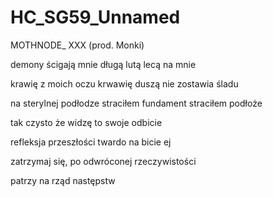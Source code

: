 # HC_SG59_Unnamed
MOTHNODE_ XXX (prod. Monki)

demony ścigają mnie
długą lutą lecą na mnie

krawię z moich oczu
krwawię 
duszą nie zostawia
śladu 

na sterylnej podłodze
straciłem fundament
straciłem podłoże

tak czysto że widzę 
to swoje odbicie

refleksja przeszłości
twardo na bicie ej

zatrzymaj się,
po odwróconej
rzeczywistości

patrzy na rząd 
następstw
